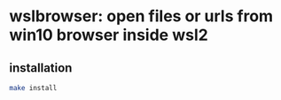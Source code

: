 # wslbrowser: open files or urls from win10 browser inside wsl2

## installation

```bash
make install
```


